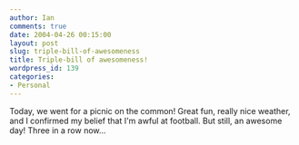 ```yaml
---
author: Ian
comments: true
date: 2004-04-26 00:15:00
layout: post
slug: triple-bill-of-awesomeness
title: Triple-bill of awesomeness!
wordpress_id: 139
categories:
- Personal
---
```


Today, we went for a picnic on the common!  Great fun, really nice weather, and I confirmed my belief that I'm awful at football.  But still, an awesome day!  Three in a row now...

